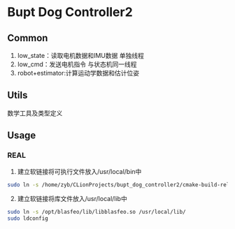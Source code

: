 # Bupt Dog Controller2
## Common
1. low_state：读取电机数据和IMU数据 单独线程
2. low_cmd：发送电机指令 与状态机同一线程
3. robot+estimator:计算运动学数据和估计位姿
## Utils
数学工具及类型定义


## Usage
### REAL
1. 建立软链接将可执行文件放入/usr/local/bin中
```bash
sudo ln -s /home/zyb/CLionProjects/bupt_dog_controller2/cmake-build-release/bupt_dog_controller2 /usr/local/bin/
```
2. 建立软链接将库文件放入/usr/local/lib中
```bash
sudo ln -s /opt/blasfeo/lib/libblasfeo.so /usr/local/lib/
sudo ldconfig
```